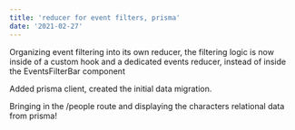```yaml
---
title: 'reducer for event filters, prisma'
date: '2021-02-27'
---
```


Organizing event filtering into its own reducer, the filtering logic is now inside of a custom hook and a dedicated events reducer, instead of inside the EventsFilterBar component

Added prisma client, created the initial data migration.

Bringing in the /people route and displaying the characters relational data from prisma!
